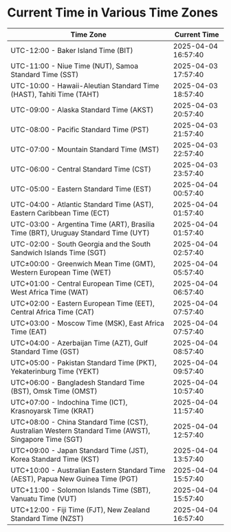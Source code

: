# Current Time in Various Time Zones

| Time Zone | Current Time |
|-----------|--------------|
| UTC-12:00 - Baker Island Time (BIT) | 2025-04-04 16:57:40 |
| UTC-11:00 - Niue Time (NUT), Samoa Standard Time (SST) | 2025-04-03 17:57:40 |
| UTC-10:00 - Hawaii-Aleutian Standard Time (HAST), Tahiti Time (TAHT) | 2025-04-03 18:57:40 |
| UTC-09:00 - Alaska Standard Time (AKST) | 2025-04-03 20:57:40 |
| UTC-08:00 - Pacific Standard Time (PST) | 2025-04-03 21:57:40 |
| UTC-07:00 - Mountain Standard Time (MST) | 2025-04-03 22:57:40 |
| UTC-06:00 - Central Standard Time (CST) | 2025-04-03 23:57:40 |
| UTC-05:00 - Eastern Standard Time (EST) | 2025-04-04 00:57:40 |
| UTC-04:00 - Atlantic Standard Time (AST), Eastern Caribbean Time (ECT) | 2025-04-04 01:57:40 |
| UTC-03:00 - Argentina Time (ART), Brasília Time (BRT), Uruguay Standard Time (UYT) | 2025-04-04 01:57:40 |
| UTC-02:00 - South Georgia and the South Sandwich Islands Time (SGT) | 2025-04-04 02:57:40 |
| UTC±00:00 - Greenwich Mean Time (GMT), Western European Time (WET) | 2025-04-04 05:57:40 |
| UTC+01:00 - Central European Time (CET), West Africa Time (WAT) | 2025-04-04 06:57:40 |
| UTC+02:00 - Eastern European Time (EET), Central Africa Time (CAT) | 2025-04-04 07:57:40 |
| UTC+03:00 - Moscow Time (MSK), East Africa Time (EAT) | 2025-04-04 07:57:40 |
| UTC+04:00 - Azerbaijan Time (AZT), Gulf Standard Time (GST) | 2025-04-04 08:57:40 |
| UTC+05:00 - Pakistan Standard Time (PKT), Yekaterinburg Time (YEKT) | 2025-04-04 09:57:40 |
| UTC+06:00 - Bangladesh Standard Time (BST), Omsk Time (OMST) | 2025-04-04 10:57:40 |
| UTC+07:00 - Indochina Time (ICT), Krasnoyarsk Time (KRAT) | 2025-04-04 11:57:40 |
| UTC+08:00 - China Standard Time (CST), Australian Western Standard Time (AWST), Singapore Time (SGT) | 2025-04-04 12:57:40 |
| UTC+09:00 - Japan Standard Time (JST), Korea Standard Time (KST) | 2025-04-04 13:57:40 |
| UTC+10:00 - Australian Eastern Standard Time (AEST), Papua New Guinea Time (PGT) | 2025-04-04 15:57:40 |
| UTC+11:00 - Solomon Islands Time (SBT), Vanuatu Time (VUT) | 2025-04-04 15:57:40 |
| UTC+12:00 - Fiji Time (FJT), New Zealand Standard Time (NZST) | 2025-04-04 16:57:40 |
